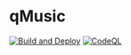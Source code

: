 # qMusic

[![Build and Deploy](https://github.com/qStivi/qMusic/actions/workflows/build-and-deploy.yml/badge.svg)](https://github.com/qStivi/qMusic/actions/workflows/build-and-deploy.yml)
[![CodeQL](https://github.com/qStivi/qMusic/actions/workflows/github-code-scanning/codeql/badge.svg)](https://github.com/qStivi/qMusic/actions/workflows/github-code-scanning/codeql)
